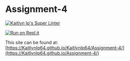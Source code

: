 # Assignment-4

[![Kaitlyn Ip's Super Linter](https://github.com/KaitlynIp64/Assignment-4/workflows/Kaitlyn%20Ip's%20Super%20Linter/badge.svg)](https://github.com/KaitlynIp64/Assignment-4/actions)

[![Run on Repl.it](https://repl.it/badge/github/KaitlynIp64/Assignment-4)](https://repl.it/github/KaitlynIp64/KaitlynIp64/Assignment-4)

This site can be found at: [https://KaitlynIp64.github.io/KaitlynIp64/Assignment-4/](https://KaitlynIp64.github.io/Assignment-4/)
